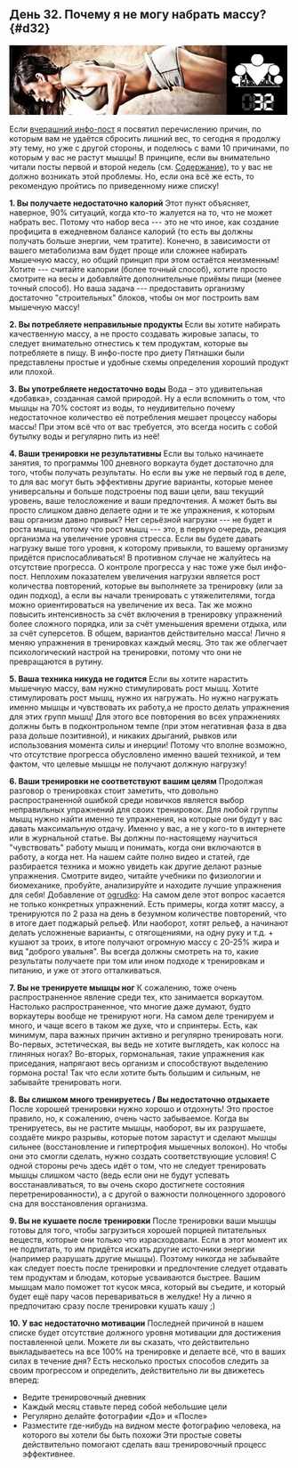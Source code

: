 ## День 32. Почему я не могу набрать массу? {#d32}

![](src/img/32.jpg)

Если [вчерашний инфо-пост](#d31) я посвятил перечислению причин, по которым вам не удаётся сбросить лишний вес, то сегодня я продолжу эту тему, но уже с другой стороны, и поделюсь с вами 10 причинами, по которым у вас не растут мышцы! 
В принципе, если вы внимательно читали посты первой и второй недель (см. [Содержание](../index.html)), то у вас не должно возникать этой проблемы. Но, если она всё же есть, то рекомендую пройтись по приведенному ниже списку! 

**1. Вы получаете недостаточно калорий** 
Этот пункт объясняет, наверное, 90% ситуаций, когда кто-то жалуется на то, что не может набрать вес. Потому что набор веса --- это не что иное, как создание профицита в ежедневном балансе калорий (то есть вы должны получать больше энергии, чем тратите). Конечно, в зависимости от вашего метаболизма вам будет проще или сложнее набирать мышечную массу, но общий принцип при этом остаётся неизменным! Хотите --- считайте калории (более точный способ), хотите просто смотрите на весы и добавляйте дополнительные приёмы пищи (менее точный способ). Но ваша задача --- предоставить организму достаточно "строительных" блоков, чтобы он мог построить вам мышечную массу! 

**2. Вы потребляете неправильные продукты** 
Если вы хотите набирать качественную массу, а не просто создавать жировые запасы, то следует внимательно отнестись к тем продуктам, которые вы потребляете в пищу. В инфо-посте про диету Пятнашки были представлены простые и удобные схемы определения хороший продукт или плохой. 

**3. Вы употребляете недостаточно воды** 
Вода – это удивительная «добавка», созданная самой природой. Ну а если вспомнить о том, что мышцы на 70% состоят из воды, то неудивительно почему недостаточное количество её потребления мешает процессу наборы массы! При этом всё что от вас требуется, это всегда носить с собой бутылку воды и регулярно пить из неё! 

**4. Ваши тренировки не результативны** 
Если вы только начинаете занятия, то программы 100 дневного воркаута будет достаточно для того, чтобы получать результаты. Но если вы уже не первый год в деле, то для вас могут быть эффективны другие варианты, которые менее универсальны и больше подстроены под ваши цели, ваш текущий уровень, ваше телосложение и ваши предпочтения. 
А может быть вы просто слишком давно делаете одни и те же упражнения, к которым ваш организм давно привык? Нет серьёзной нагрузки --- не будет и роста мышц, потому что рост мышц --- это, в первую очередь, реакция организма на увеличение уровня стресса. Если вы будете давать нагрузку выше того уровня, к которому привыкли, то вашему организму придётся приспосабливаться! В противном случае не жалуйтесь на отсутствие прогресса. 
О контроле прогресса у нас тоже уже был инфо-пост. Неплохим показателем увеличения нагрузки является рост количества повторений, которые вы выполняете за тренировку (или за один подход), а если вы начали тренировать с утяжелителями, тогда можно ориентироваться на увеличение их веса. Так же можно повысить интенсивность за счёт включения в тренировку упражнений более сложного порядка, или за счёт уменьшения времени отдыха, или за счёт суперсетов. В общем, вариантов действительно масса! 
Лично я меняю упражнения в тренировках каждый месяц. Это так же облегчает психологический настрой на тренировки, потому что они не превращаются в рутину. 

**5. Ваша техника никуда не годится** 
Если вы хотите нарастить мышечную массу, вам нужно стимулировать рост мышц. Хотите стимулировать рост мышц, нужно их нагружать. Но нужно нагружать именно мышцы и чувствовать их работу,а не просто делать упражнения для этих групп мышц! Для этого все повторения во всех упражнениях должны быть в подконтрольном темпе (при этом негативная фаза в два раза дольше позитивной), и никаких дрыганий, рывков или использования момента силы и инерции! Потому что вполне возможно, что отсутствие прогресса обусловлено именно вашей техникой, и тем фактом, что целевые мышцы не получают должную нагрузку! 

**6. Ваши тренировки не соответствуют вашим целям** 
Продолжая разговор о тренировках стоит заметить, что довольно распространенной ошибкой среди новичков является выбор неправильных упражнений для своих тренировок. 
Для любой группы мышц нужно найти именно те упражнения, на которые они будут у вас давать максимальную отдачу. Именно у вас, а не у кого-то в интернете или в журнальной статье. Вы должны по-настоящему научиться "чувствовать" работу мышц и понимать, когда они включаются в работу, а когда нет. На нашем сайте полно видео и статей, где разбирается техника и можно увидеть как другие делают разные упражнения. Смотрите видео, читайте учебники по физиологии и биомеханике, пробуйте, анализируйте и находите лучшие упражнения для себя! 
Добавление от [ogrudko](http://workout.su/user/11479): На самом деле этот вопрос касается не только конкретных упражнений. Есть примеры, когда хотят массу, а тренируются по 2 раза на день в безумном количестве повторений, что в итоге дает поджарый рельеф. Или наоборот, хотят рельеф, а начинают делать усложненые варианты, с отягощениями, на одну руку и т.д. + кушают за троих, в итоге получают огромную массу с 20-25% жира и вид "доброго увальня". Вы всегда должны смотреть на то, какие результаты получаете при том или ином подходе к тренировкам и питанию, и уже от этого отталкиваться. 

**7. Вы не тренируете мышцы ног** 
К сожалению, тоже очень распространенное явление среди тех, кто занимается воркаутом. Настолько распространенное, что многие даже думают, будто воркаутеры вообще не тренируют ноги. На самом деле тренируем и много, и чаще всего в таком же духе, что и спринтеры. 
Есть, как минимум, пара важных причин активно и регулярно тренировать ноги. Во-первых, эстетическая, вы ведь не хотите выглядеть, как колосс на глиняных ногах? Во-вторых, гормональная, такие упражнения как приседания, напрягают весь организм и способствуют выделению гормона роста! Так что если хотите быть большим и сильным, не забывайте тренировать ноги. 

**8. Вы слишком много тренируетесь / Вы недостаточно отдыхаете** 
После хорошей тренировки нужно хорошо и отдохнуть! Это простое правило, но, к сожалению, очень часто забываемое. Когда вы тренируетесь, вы не растите мышцы, наоборот, вы их разрушаете, создаёте микро разрывы, которые потом зарастут и сделают мышцы сильнее (восстановление и гипертрофия мышечных волокон). Но чтобы они это смогли сделать, нужно создать соответствующие условия! 
С одной стороны речь здесь идёт о том, что не следует тренировать мышцы слишком часто (ведь если они не будут успевать восстанавливаться, то вы очень скоро достигнете состояния перетренированности), а с другой о важности полноценного здорового сна для восстановления организма. 

**9. Вы не кушаете после тренировки** 
После тренировки ваши мышцы готовы для того, чтобы загрузиться хорошей порцией питательных веществ, которые они только что израсходовали. Если в этот момент их не подпитать, то им придётся искать другие источники энергии (например разрушать другие мышцы). Поэтому никогда не забывайте как следует поесть после тренировки и предпочтение следует отдавать тем продуктам и блюдам, которые усваиваются быстрее. Вашим мышцам мало поможет тот кусок мяса, который вы съедите, и который будет ещё пару часов перевариваться в желудке! 
Ну а лично я предпочитаю сразу после тренировки кушать кашу ;) 

**10. У вас недостаточно мотивации** 
Последней причиной в нашем списке будет отсутствие должного уровня мотивации для достижения поставленной цели. Можете ли вы сказать, что действительно выкладываетесь на все 100% на тренировке и делаете всё, что в ваших силах в течение дня? Есть несколько простых способов следить за своим прогрессом и определить, действительно ли вы движетесь вперед: 
- Ведите тренировочный дневник 
- Каждый месяц ставьте перед собой небольшие цели 
- Регулярно делайте фотографии «До» и «После» 
- Разместите где-нибудь на видном месте фотографию человека, на которого вы хотели бы быть похожи 
Эти простые советы действительно помогают сделать ваш тренировочный процесс эффективнее. 

